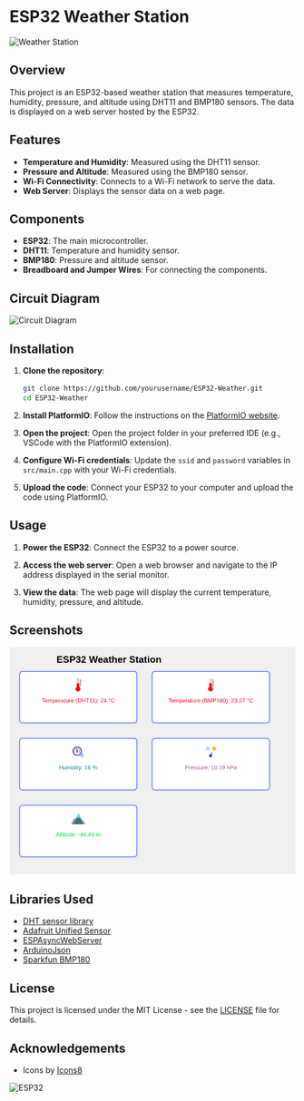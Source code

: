 # ESP32 Weather Station

![Weather Station](https://img.icons8.com/?size=100&id=txoP0q0H3NEb&format=png&color=000000)

## Overview

This project is an ESP32-based weather station that measures temperature, humidity, pressure, and altitude using DHT11 and BMP180 sensors. The data is displayed on a web server hosted by the ESP32.

## Features

- **Temperature and Humidity**: Measured using the DHT11 sensor.
- **Pressure and Altitude**: Measured using the BMP180 sensor.
- **Wi-Fi Connectivity**: Connects to a Wi-Fi network to serve the data.
- **Web Server**: Displays the sensor data on a web page.

## Components

- **ESP32**: The main microcontroller.
- **DHT11**: Temperature and humidity sensor.
- **BMP180**: Pressure and altitude sensor.
- **Breadboard and Jumper Wires**: For connecting the components.

## Circuit Diagram

![Circuit Diagram](https://img.icons8.com/color/96/000000/electronics.png)

## Installation

1. **Clone the repository**:
    ```sh
    git clone https://github.com/yourusername/ESP32-Weather.git
    cd ESP32-Weather
    ```

2. **Install PlatformIO**:
    Follow the instructions on the [PlatformIO website](https://platformio.org/install).

3. **Open the project**:
    Open the project folder in your preferred IDE (e.g., VSCode with the PlatformIO extension).

4. **Configure Wi-Fi credentials**:
    Update the `ssid` and `password` variables in `src/main.cpp` with your Wi-Fi credentials.

5. **Upload the code**:
    Connect your ESP32 to your computer and upload the code using PlatformIO.

## Usage

1. **Power the ESP32**:
    Connect the ESP32 to a power source.

2. **Access the web server**:
    Open a web browser and navigate to the IP address displayed in the serial monitor.

3. **View the data**:
    The web page will display the current temperature, humidity, pressure, and altitude.

## Screenshots

![Web Interface](./static/webInterface.png)

## Libraries Used

- [DHT sensor library](https://github.com/adafruit/DHT-sensor-library)
- [Adafruit Unified Sensor](https://github.com/adafruit/Adafruit_Sensor)
- [ESPAsyncWebServer](https://github.com/me-no-dev/ESPAsyncWebServer)
- [ArduinoJson](https://github.com/bblanchon/ArduinoJson)
- [Sparkfun BMP180](https://github.com/sparkfun/SparkFun_BMP180_Breakout_Arduino_Library)

## License

This project is licensed under the MIT License - see the [LICENSE](LICENSE) file for details.

## Acknowledgements

- Icons by [Icons8](https://icons8.com)

![ESP32](https://img.icons8.com/color/96/000000/esp32.png)
